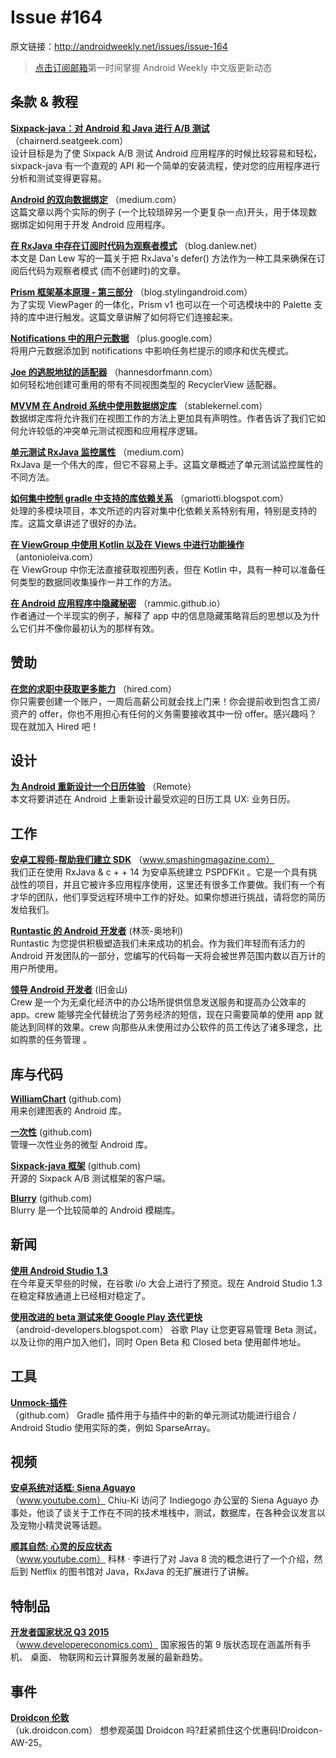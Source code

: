 # Issue #164

>
原文链接：<http://androidweekly.net/issues/issue-164>

> [点击订阅邮箱](http://tinyletter.com/androidweeklycn)第一时间掌握 Android Weekly 中文版更新动态

## 条款 & 教程

**[Sixpack-java：对 Android 和 Java 进行 A/B 测试](http://chairnerd.seatgeek.com/sixpack-java-a-b-testing-for-android-and-java-apps/)**
（chairnerd.seatgeek.com）  
设计目标是为了使 Sixpack A/B 测试 Android 应用程序的时候比较容易和轻松，sixpack-java 有一个直观的 API 和一个简单的安装流程，使对您的应用程序进行分析和测试变得更容易。

**[Android 的双向数据绑定](https://medium.com/@fabioCollini/android-data-binding-f9f9d3afc761)**
（medium.com）  
这篇文章以两个实际的例子 (一个比较琐碎另一个更复杂一点)开头，用于体现数据绑定如何用于开发 Android 应用程序。

**[在 RxJava 中存在订阅时代码为观察者模式](http://blog.danlew.net/2015/07/23/deferring-observable-code-until-subscription-in-rxjava/)**
（blog.danlew.net）  
本文是 Dan Lew 写的一篇关于把 RxJava's defer() 方法作为一种工具来确保在订阅后代码为观察者模式 (而不创建时)的文章。

**[Prism 框架基本原理 - 第三部分](https://blog.stylingandroid.com/prism-fundamentals-part-3/)**
（blog.stylingandroid.com）  
为了实现 ViewPager 的一体化，Prism v1 也可以在一个可选模块中的 Palette 支持的库中进行触发。这篇文章讲解了如何将它们连接起来。

**[Notifications 中的用户元数据](https://plus.google.com/+AndroidDevelopers/posts/7QBWvNXs2mD)**
（plus.google.com）  
将用户元数据添加到 notifications 中影响任务栏提示的顺序和优先模式。

**[Joe 的逃脱地狱的适配器](http://hannesdorfmann.com/android/adapter-delegates/)**
（hannesdorfmann.com）  
如何轻松地创建可重用的带有不同视图类型的 RecyclerView 适配器。

**[MVVM 在 Android 系统中使用数据绑定库](http://stablekernel.com/blog/mvvm-on-android-using-the-data-binding-library/)**
（stablekernel.com）  
数据绑定库将允许我们在视图工作的方法上更加具有声明性。作者告诉了我们它如何允许较低的冲突单元测试视图和应用程序逻辑。

**[单元测试 RxJava 监控属性](https://medium.com/ribot-labs/unit-testing-rxjava-6e9540d4a329)**
（medium.com）  
RxJava 是一个伟大的库，但它不容易上手。这篇文章概述了单元测试监控属性的不同方法。

**[如何集中控制 gradle 中支持的库依赖关系](http://gmariotti.blogspot.com/2015/07/how-to-centralize-support-libraries.html)**
（gmariotti.blogspot.com）  
处理的多模块项目，本文所述的内容对集中化依赖关系特别有用，特别是支持的库。这篇文章讲述了很好的办法。

**[在 ViewGroup 中使用 Kotlin 以及在 Views 中进行功能操作](http://antonioleiva.com/functional-operations-viewgroup-kotlin/)**
（antonioleiva.com）  
在 ViewGroup 中你无法直接获取视图列表，但在 Kotlin 中，具有一种可以准备任何类型的数据同收集操作一并工作的方法。

**[在 Android 应用程序中隐藏秘密](https://rammic.github.io/2015/07/28/hiding-secrets-in-android-apps/)**
（rammic.github.io）  
作者通过一个半现实的例子，解释了 app 中的信息隐藏策略背后的思想以及为什么它们并不像你最初认为的那样有效。

## 赞助

**[在您的求职中获取更多能力](https://hired.com/?utm_source=newsletters&utm_medium=androidweekly&utm_campaign=n-q3_15-androidweeklyspons)**
（hired.com）  
你只需要创建一个账户，一周后高薪公司就会找上门来！你会提前收到包含工资/资产的 offer，你也不用担心有任何的义务需要接收其中一份 offer。感兴趣吗？现在就加入 Hired 吧！

## 设计

**[为 Android 重新设计一个日历体验](http://www.smashingmagazine.com/2015/07/redesigning-a-calendar-experience-for-android/)**
（Remote）  
本文将要讲述在 Android 上重新设计最受欢迎的日历工具 UX: 业务日历。

## 工作

**[安卓工程师-帮助我们建立 SDK](https://pspdfkit.com/jobs/#section_android)**
（www.smashingmagazine.com）  
我们正在使用 RxJava & c + + 14 为安卓系统建立 PSPDFKit 。它是一个具有挑战性的项目，并且它被许多应用程序使用，这里还有很多工作要做。我们有一个有才华的团队，他们享受远程环境中工作的好处。如果你想进行挑战，请将您的简历发给我们。

**[Runtastic 的 Android 开发者](https://www.runtastic.com/en/career/senior-mobile-android-developer)**
(林茨-奥地利)  
Runtastic 为您提供积极塑造我们未来成功的机会。作为我们年轻而有活力的 Android 开发团队的一部分，您编写的代码每一天将会被世界范围内数以百万计的用户所使用。

**[领导 Android 开发者](https://crewapp.com/jobs/android)**
(旧金山)  
Crew 是一个为无桌化经济中的办公场所提供信息发送服务和提高办公效率的 app。crew 能够完全代替统治了劳务经济的短信，现在只需要简单的使用 app 就能达到同样的效果。crew 向那些从未使用过办公软件的员工传达了诸多理念，比如购票的任务管理 。

## 库与代码


**[WilliamChart](https://github.com/diogobernardino/WilliamChart)**
(github.com)  
用来创建图表的 Android 库。

**[一次性](https://github.com/jonfinerty/Once)**
(github.com)  
管理一次性业务的微型 Android 库。

**[Sixpack-java 框架](https://github.com/seatgeek/sixpack-java)**
(github.com)  
开源的 Sixpack A/B 测试框架的客户端。

**[Blurry](https://github.com/wasabeef/Blurry)**
(github.com)  
Blurry 是一个比较简单的 Android 模糊库。

## 新闻

**[使用 Android Studio 1.3](http://android-developers.blogspot.com/2015/07/get-your-hands-on-android-studio-13.html)**  
在今年夏天早些的时候，在谷歌 i/o 大会上进行了预览。现在 Android Studio 1.3 在稳定释放通道上已经相对稳定了。

**[使用改进的 beta 测试来使 Google Play 迭代更快](http://android-developers.blogspot.com/2015/07/iterate-faster-on-google-play-with.html)**  
（android-developers.blogspot.com）
谷歌 Play 让您更容易管理 Beta 测试，以及让你的用户加入他们，同时 Open Beta 和 Closed beta 使用邮件地址。

## 工具

**[Unmock-插件](https://github.com/bjoernQ/unmock-plugin)**  
（github.com）
Gradle 插件用于与插件中的新的单元测试功能进行组合 / Android Studio 使用实际的类，例如 SparseArray。

## 视频

**[安卓系统对话框: Siena Aguayo](https://www.youtube.com/watch?v=psj2vR5IR0k)**  
（www.youtube.com）
Chiu-Ki 访问了 Indiegogo 办公室的  Siena Aguayo 办事处，他谈了谈关于工作在不同的技术堆栈中，测试，数据库，在各种会议发言以及宠物小精灵说等话题。

**[顺其自然: 心灵的反应状态](https://www.youtube.com/watch?v=nS08FuzNAUA)**  
（www.youtube.com）
科林 · 李进行了对 Java 8 流的概念进行了一个介绍，然后到 Netflix 的图书馆对 Java，RxJava 的无扩展进行了讲解。

## 特制品

**[开发者国家状况 Q3 2015](https://www.developereconomics.com/reports/developer-economics-state-of-the-developer-nation-q3-2015/)**  
（www.developereconomics.com）
国家报告的第 9 版状态现在涵盖所有手机、 桌面、 物联网和云计算服务发展的最新趋势。

## 事件

**[Droidcon 伦敦](http://uk.droidcon.com/2015/)**  
（uk.droidcon.com）
想参观英国 Droidcon 吗?赶紧抓住这个优惠码!Droidcon-AW-25。
